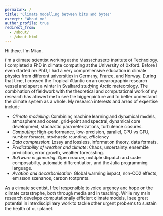 ```yaml
---
permalink: /
title: "Climate modelling between bits and bytes"
excerpt: "About me"
author_profile: true
redirect_from: 
  - /about/
  - /about.html
---
```


Hi there. I'm Milan.

I'm a climate scientist working at the Massachusetts Institute of Technology. I completed a PhD in climate computing at the University
of Oxford. Before I even started my PhD, I had a very comprehensive education in climate physics from different universities in
Germany, France, and Norway. During that time, I crossed the Tropical Atlantic on an oceanographic research vessel
and spent a winter in Svalbard studying Arctic meteorology. The combination of fieldwork with the theoretical and computational
work of my research has allowed me to see the bigger picture and to better understand the climate system as a whole.
My research interests and areas of expertise include

- *Climate modelling*: Combining machine learning and dynamical models, atmosphere and ocean, grid-point and spectral, dynamical core development, stochastic parameterizations, turbulence closures.
- *Computing*: High-performance, low-precision, parallel, CPU vs GPU, number formats, stochastic rounding, efficiency.
- *Data compression*: Lossy and lossless, information theory, data formats.
- *Predictability of weather and climate*: Chaos, uncertainty, ensemble prediction, error growth, weather forecasting.
- *Software engineering*: Open source, multiple dispatch and code composability, automatic differentiation, and the Julia programming language.
- *Aviation and decarbonisation*: Global warming impact, non-CO2 effects, emission scenarios, carbon footprints.

As a climate scientist, I feel responsible to voice urgency and hope on the climate catastrophe,
both through media and in teaching. While my main research develops computationally efficient climate models,
I see great potential in interdisciplinary work to tackle other urgent problems
to sustain the health of our planet.

